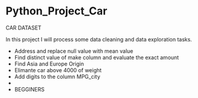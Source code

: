 # Python_Project_Car

CAR DATASET 

In this project I will process some data cleaning and data exploration tasks.

- Address and replace null value with mean value
- Find distinct value of make column and evaluate the exact amount
- Find Asia and Europe Origin
- Elimante car above 4000 of weight
- Add digits to the column MPG_city
- 
- BEGGINERS
